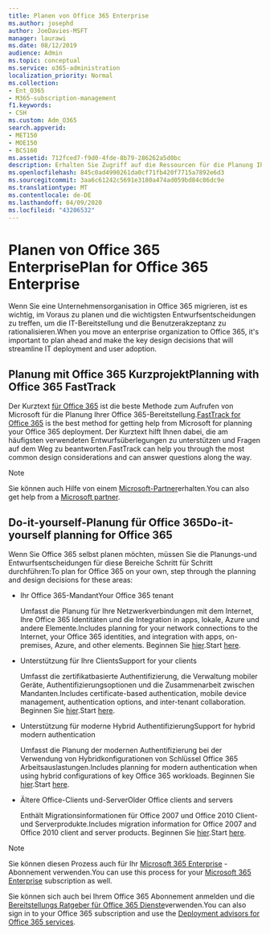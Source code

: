 ```yaml
---
title: Planen von Office 365 Enterprise
ms.author: josephd
author: JoeDavies-MSFT
manager: laurawi
ms.date: 08/12/2019
audience: Admin
ms.topic: conceptual
ms.service: o365-administration
localization_priority: Normal
ms.collection:
- Ent_O365
- M365-subscription-management
f1.keywords:
- CSH
ms.custom: Adm_O365
search.appverid:
- MET150
- MOE150
- BCS160
ms.assetid: 712fced7-f9d0-4fde-8b79-286262a5d0bc
description: Erhalten Sie Zugriff auf die Ressourcen für die Planung Ihrer Office 365 Enterprise-Bereitstellung.
ms.openlocfilehash: 845c0ad4990261da0cf71fb420f7715a7892e6d3
ms.sourcegitcommit: 3aa6c61242c5691e3180a474ad059bd84c86dc9e
ms.translationtype: MT
ms.contentlocale: de-DE
ms.lasthandoff: 04/09/2020
ms.locfileid: "43206532"
---
```

# <a name="plan-for-office-365-enterprise"></a><span data-ttu-id="69941-103">Planen von Office 365 Enterprise</span><span class="sxs-lookup"><span data-stu-id="69941-103">Plan for Office 365 Enterprise</span></span>

<span data-ttu-id="69941-104">Wenn Sie eine Unternehmensorganisation in Office 365 migrieren, ist es wichtig, im Voraus zu planen und die wichtigsten Entwurfsentscheidungen zu treffen, um die IT-Bereitstellung und die Benutzerakzeptanz zu rationalisieren.</span><span class="sxs-lookup"><span data-stu-id="69941-104">When you move an enterprise organization to Office 365, it's important to plan ahead and make the key design decisions that will streamline IT deployment and user adoption.</span></span> 

## <a name="planning-with-office-365-fasttrack"></a><span data-ttu-id="69941-105">Planung mit Office 365 Kurzprojekt</span><span class="sxs-lookup"><span data-stu-id="69941-105">Planning with Office 365 FastTrack</span></span>

<span data-ttu-id="69941-106">Der Kurztext [für Office 365](https://docs.microsoft.com/fasttrack/O365-fasttrack-benefit-for-office-365) ist die beste Methode zum Aufrufen von Microsoft für die Planung Ihrer Office 365-Bereitstellung.</span><span class="sxs-lookup"><span data-stu-id="69941-106">[FastTrack for Office 365](https://docs.microsoft.com/fasttrack/O365-fasttrack-benefit-for-office-365) is the best method for getting help from Microsoft for planning your Office 365 deployment.</span></span> <span data-ttu-id="69941-107">Der Kurztext hilft Ihnen dabei, die am häufigsten verwendeten Entwurfsüberlegungen zu unterstützen und Fragen auf dem Weg zu beantworten.</span><span class="sxs-lookup"><span data-stu-id="69941-107">FastTrack can help you through the most common design considerations and can answer questions along the way.</span></span> 

>[!Note]
><span data-ttu-id="69941-108">Sie können auch Hilfe von einem [Microsoft-Partner](https://www.microsoft.com/solution-providers/home)erhalten.</span><span class="sxs-lookup"><span data-stu-id="69941-108">You can also get help from a [Microsoft partner](https://www.microsoft.com/solution-providers/home).</span></span>
>

## <a name="do-it-yourself-planning-for-office-365"></a><span data-ttu-id="69941-109">Do-it-yourself-Planung für Office 365</span><span class="sxs-lookup"><span data-stu-id="69941-109">Do-it-yourself planning for Office 365</span></span>

<span data-ttu-id="69941-110">Wenn Sie Office 365 selbst planen möchten, müssen Sie die Planungs-und Entwurfsentscheidungen für diese Bereiche Schritt für Schritt durchführen:</span><span class="sxs-lookup"><span data-stu-id="69941-110">To plan for Office 365 on your own, step through the planning and design decisions for these areas:</span></span>

- <span data-ttu-id="69941-111">Ihr Office 365-Mandant</span><span class="sxs-lookup"><span data-stu-id="69941-111">Your Office 365 tenant</span></span>

  <span data-ttu-id="69941-112">Umfasst die Planung für Ihre Netzwerkverbindungen mit dem Internet, Ihre Office 365 Identitäten und die Integration in apps, lokale, Azure und andere Elemente.</span><span class="sxs-lookup"><span data-stu-id="69941-112">Includes planning for your network connections to the Internet, your Office 365 identities, and integration with apps, on-premises, Azure, and other elements.</span></span> <span data-ttu-id="69941-113">Beginnen Sie [hier](subscriptions-licenses-accounts-and-tenants-for-microsoft-cloud-offerings.md).</span><span class="sxs-lookup"><span data-stu-id="69941-113">Start [here](subscriptions-licenses-accounts-and-tenants-for-microsoft-cloud-offerings.md).</span></span>

- <span data-ttu-id="69941-114">Unterstützung für Ihre Clients</span><span class="sxs-lookup"><span data-stu-id="69941-114">Support for your clients</span></span>

  <span data-ttu-id="69941-115">Umfasst die zertifikatbasierte Authentifizierung, die Verwaltung mobiler Geräte, Authentifizierungsoptionen und die Zusammenarbeit zwischen Mandanten.</span><span class="sxs-lookup"><span data-stu-id="69941-115">Includes certificate-based authentication, mobile device management, authentication options, and inter-tenant collaboration.</span></span> <span data-ttu-id="69941-116">Beginnen Sie [hier](office-365-client-support-certificate-based-authentication.md).</span><span class="sxs-lookup"><span data-stu-id="69941-116">Start [here](office-365-client-support-certificate-based-authentication.md).</span></span>

- <span data-ttu-id="69941-117">Unterstützung für moderne Hybrid Authentifizierung</span><span class="sxs-lookup"><span data-stu-id="69941-117">Support for hybrid modern authentication</span></span>

  <span data-ttu-id="69941-118">Umfasst die Planung der modernen Authentifizierung bei der Verwendung von Hybridkonfigurationen von Schlüssel Office 365 Arbeitsauslastungen.</span><span class="sxs-lookup"><span data-stu-id="69941-118">Includes planning for modern authentication when using hybrid configurations of key Office 365 workloads.</span></span> <span data-ttu-id="69941-119">Beginnen Sie [hier](hybrid-modern-auth-overview.md).</span><span class="sxs-lookup"><span data-stu-id="69941-119">Start [here](hybrid-modern-auth-overview.md).</span></span>

- <span data-ttu-id="69941-120">Ältere Office-Clients und-Server</span><span class="sxs-lookup"><span data-stu-id="69941-120">Older Office clients and servers</span></span>

  <span data-ttu-id="69941-121">Enthält Migrationsinformationen für Office 2007 und Office 2010 Client-und Serverprodukte.</span><span class="sxs-lookup"><span data-stu-id="69941-121">Includes migration information for Office 2007 and Office 2010 client and server products.</span></span> <span data-ttu-id="69941-122">Beginnen Sie [hier](plan-upgrade-previous-versions-office.md).</span><span class="sxs-lookup"><span data-stu-id="69941-122">Start [here](plan-upgrade-previous-versions-office.md).</span></span>

>[!Note]
><span data-ttu-id="69941-123">Sie können diesen Prozess auch für Ihr [Microsoft 365 Enterprise](https://docs.microsoft.com/microsoft-365/enterprise/microsoft-365-overview) -Abonnement verwenden.</span><span class="sxs-lookup"><span data-stu-id="69941-123">You can use this process for your [Microsoft 365 Enterprise](https://docs.microsoft.com/microsoft-365/enterprise/microsoft-365-overview) subscription as well.</span></span>
>

<span data-ttu-id="69941-124">Sie können sich auch bei Ihrem Office 365 Abonnement anmelden und die [Bereitstellungs Ratgeber für Office 365 Dienste](deployment-advisors-for-office-365.md)verwenden.</span><span class="sxs-lookup"><span data-stu-id="69941-124">You can also sign in to your Office 365 subscription and use the [Deployment advisors for Office 365 services](deployment-advisors-for-office-365.md).</span></span>



<!--

This checklist will help your organization as you plan and prepare for a migration to Office 365. The phases and steps in the checklist are aligned with the guidance provided by the [Onboarding Center](https://go.microsoft.com/fwlink/?LinkId=517115). Feel free to adapt this checklist to your organization's needs.

Most organizations don't need to do anything to prepare for Office 365. It's an application on the web and people are able to use it as soon as they have an account. Other organizations have more locations, security practices, or other requirements that create the need for more planning. For enterprise-level organizations, follow the checklist items below to get started with Office 365.
  
If you want help getting Office 365 set up, [FastTrack](https://fasttrack.microsoft.com/office) is the easiest way to deploy Office 365, you can also sign in and use the [Deployment advisors for Office 365 services](deployment-advisors-for-office-365.md).
  
|**Choose one or more to get started:**||
|:-----|:-----|
| [System requirements for Office](https://products.office.com/office-system-requirements) |- Microsoft Office 365 ProPlus, Office 365, Office 365 ProPlus, and each Office application for Windows, Mac, iOS, and Android all have specific system requirements. Ensure your hardware and software meet the minimum system requirements.|
|**Most** customers connect their on-premises directory to Office 365. Get a head start on directory preparation by [installing and running IdFix on your network](https://www.microsoft.com/download/details.aspx?id=36832). <br> Use the [AAD Connect advisor](https://aka.ms/aadconnectpwsync) and the [Azure AD Premium set up guide](https://aka.ms/aadpguidance) to get customized set up guidance. <br> |- Automated checks against your directory to [validate people's accounts will properly synchronize](https://support.office.com/article/Prepare-to-provision-users-through-directory-synchronization-to-Office-365-01920974-9e6f-4331-a370-13aea4e82b3e). <br> - Recommends changes to directory objects and offers to automate the changes for you. <br> - [More details on using the IdFix tool](prepare-directory-attributes-for-synch-with-idfix.md). |
|**Read** our [network performance guidance](https://aka.ms/tune) and use our tools to ensure you have the connectivity and performance configuration necessary to provide people with the best experience.  <br> | - Ensure you can connect to Office 365, if you filter or scan outbound traffic, you'll want to understand what [managing Office 365 endpoints](https://support.office.com/article/Managing-Office-365-endpoints-99cab9d4-ef59-4207-9f2b-3728eb46bf9a) means for your organization.  <br>  - [Model and test your network capacity](https://support.office.com/article/Network-and-migration-planning-for-Office-365-f5ee6c33-bcd7-4b0b-b0f8-dc1d9fb8d132) or move to an [Azure ExpressRoute for Office 365](https://support.office.com/article/Azure-ExpressRoute-for-Office-365-6d2534a2-c19c-4a99-be5e-33a0cee5d3bd) circuit for a more predictable experience.   |
|**Use** our [planning checklist](https://support.office.com/article/Deployment-planning-checklist-for-Office-365-5fa4f6ef-35ad-4840-91c1-4834df3df5a0) as a starting place for building your own deployment plan.  <br> | - In-depth overview of possible areas you'll need to plan for with links to reference or how-to information to help you plan. |
|**Use** the [Exchange Server Large Item Script](https://gallery.technet.microsoft.com/Exchange-Server-Large-Item-b9546cc6) to find mail items that may be too large to migrate.  <br> | - Uses Exchange Web Services to impersonate, access, scan the mailbox for file sizes you specify, and dumps the results in a CSV file. Read the [detailed instructions on how to use the script](https://blogs.technet.com/b/mikehall/archive/2013/06/27/large-mail-item-script.aspx). |
|**Take** advantage of [Microsoft deployment experts](https://go.microsoft.com/fwlink/?LinkId=517115) who can help you from planning to helping everyone start using the new services and applications.  <br> Use the [Deployment wizards for Office 365 services](https://support.office.com/article/Deployment-wizards-for-Office-365-services-165f46e8-3533-4d76-be57-97f81ebd40f2) to get customized set up guidance.  <br> | - The Onboarding center works directly with customers and with partner organizations. Give them a call today. |
|**Use** the [templates and resources in the Office 365 success center](https://www.microsoft.com/fasttrack/resources) to share your deployment and onboarding plans with the people in your organization.  <br> | - Communication with everyone before, during, and after the transition to Office 365 is critical.  <br> - Use our templates, guides, and handouts to improve your communications. |
|**Read** the article [Office 365 Network Connectivity Principles](https://aka.ms/o365networkingprinciples) to understand the connectivity principles for securely managing Office 365 traffic and getting the best possible performance.  <br> | - This article will help you understand the most recent guidance for securely optimizing Office 365 network connectivity. |
   
Want more resources to help you integrate Office 365 with your broader cloud strategy? Here are the [Microsoft cloud IT architecture resources](https://docs.microsoft.com/office365/enterprise/microsoft-cloud-it-architecture-resources).
  
## Want to talk with support?

We're here to help, [contact support](https://support.office.com/article/32a17ca7-6fa0-4870-8a8d-e25ba4ccfd4b) for business products.


--> 